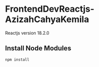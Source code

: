 # FrontendDevReactjs-AzizahCahyaKemila
Reactjs version 18.2.0

## Install Node Modules
```bash
npm install
```

